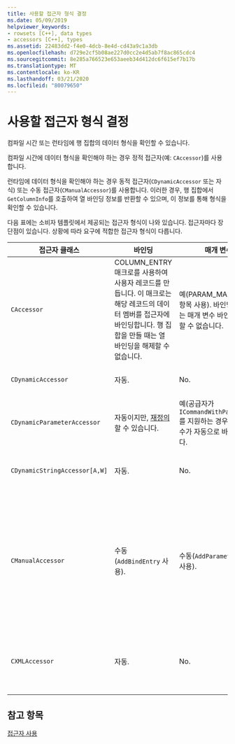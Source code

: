 ```yaml
---
title: 사용할 접근자 형식 결정
ms.date: 05/09/2019
helpviewer_keywords:
- rowsets [C++], data types
- accessors [C++], types
ms.assetid: 22483dd2-f4e0-4dcb-8e4d-cd43a9c1a3db
ms.openlocfilehash: d729e2cf5b08ae227d0cc2e4d5ab7f8ac865cdc4
ms.sourcegitcommit: 8e285a766523e653aeeb34d412dc6f615ef7b17b
ms.translationtype: MT
ms.contentlocale: ko-KR
ms.lasthandoff: 03/21/2020
ms.locfileid: "80079650"
---
```

# <a name="determining-which-type-of-accessor-to-use"></a>사용할 접근자 형식 결정

컴파일 시간 또는 런타임에 행 집합의 데이터 형식을 확인할 수 있습니다.

컴파일 시간에 데이터 형식을 확인해야 하는 경우 정적 접근자(예: `CAccessor`)를 사용합니다.

런타임에 데이터 형식을 확인해야 하는 경우 동적 접근자(`CDynamicAccessor` 또는 자식) 또는 수동 접근자(`CManualAccessor`)를 사용합니다. 이러한 경우, 행 집합에서 `GetColumnInfo`를 호출하여 열 바인딩 정보를 반환할 수 있으며, 이 정보를 통해 형식을 확인할 수 있습니다.

다음 표에는 소비자 템플릿에서 제공되는 접근자 형식이 나와 있습니다. 접근자마다 장단점이 있습니다. 상황에 따라 요구에 적합한 접근자 형식이 다릅니다.

|접근자 클래스|바인딩|매개 변수|설명|
|--------------------|-------------|---------------|-------------|
|`CAccessor`|COLUMN_ENTRY 매크로를 사용하여 사용자 레코드를 만듭니다. 이 매크로는 해당 레코드의 데이터 멤버를 접근자에 바인딩합니다. 행 집합을 만들 때는 열 바인딩을 해제할 수 없습니다.|예(PARAM_MAP 매크로 항목 사용). 바인딩한 후에는 매개 변수 바인딩을 해제할 수 없습니다.|코드 양이 적기 때문에 가장 빠른 접근자입니다.|
|`CDynamicAccessor`|자동.|No.|행 집합의 데이터 형식을 알 수 없는 경우에 유용합니다.|
|`CDynamicParameterAccessor`|자동이지만, [재정의](../../data/oledb/overriding-a-dynamic-accessor.md)할 수 있습니다.|예(공급자가 `ICommandWithParameters`를 지원하는 경우). 매개 변수가 자동으로 바인딩됩니다.|`CDynamicAccessor`보다 느리지만, 제네릭 저장 프로시저를 호출하는 데 유용합니다.|
|`CDynamicStringAccessor[A,W]`|자동.|No.|데이터 저장소에서 액세스된 데이터를 문자열 데이터로 검색합니다.|
|`CManualAccessor`|수동(`AddBindEntry` 사용).|수동(`AddParameterEntry` 사용).|빠르고, 매개 변수와 열이 한 번만 바인딩됩니다. 사용할 데이터 형식을 직접 결정합니다. 예는 [DBVIEWER](https://github.com/Microsoft/VCSamples) 샘플을 참조 하세요. `CDynamicAccessor` 또는 `CAccessor`보다 더 많은 코드가 필요 합니다. OLE DB를 직접 호출하는 것과 같습니다.|
|`CXMLAccessor`|자동.|No.|데이터 저장소에서 액세스된 데이터를 문자열 데이터로 검색하고, XML 태그 데이터로 서식을 지정합니다.|

## <a name="see-also"></a>참고 항목

[접근자 사용](../../data/oledb/using-accessors.md)